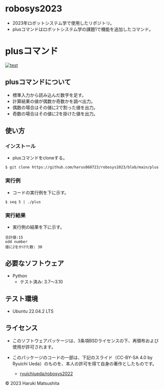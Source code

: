 # robosys2023
* 2023年ロボットシステム学で使用したリポジトリ。
* plusコマンドはロボットシステム学の課題1で機能を追加したコマンド。

# plusコマンド
[![test](https://github.com/harus860723/robosys2023/actions/workflows/test.yml/badge.svg)](https://github.com/harus860723/robosys2023/actions/workflows/test.yml)

## plusコマンドについて

* 標準入力から読み込んだ数字を足す。
* 計算結果の値が偶数か奇数かを調べ出力。
* 偶数の場合はその値に2で割った値を出力。
* 奇数の場合はその値に2を掛けた値を出力。

## 使い方

### インストール

* plusコマンドをcloneする。
```
$ git clone https://github.com/harus860723/robosys2023/blob/main/plus
```

### 実行例
* コードの実行例を下に示す。

```
$ seq 5 | ./plus
```

### 実行結果
* 実行例の結果を下に示す。

```
合計値:15
odd number
値に2をかけた数: 30
```

## 必要なソフトウェア
* Python
  * テスト済み: 3.7〜3.10

## テスト環境
* Ubuntu 22.04.2 LTS

## ライセンス
* このソフトウェアパッケージは、3条項BSDライセンスの下、再領布および使用が許可されます。

* このパッケージのコードの一部は、下記のスライド（CC-BY-SA 4.0 by Ryuichi Ueda）のものを、本人の許可を得て自身の著作としたものです。
	* [ryuichiueda/robosys2022](https://github.com/ryuichiueda/my_slides/tree/master/robosys_2022)

© 2023 Haruki Matsushita
